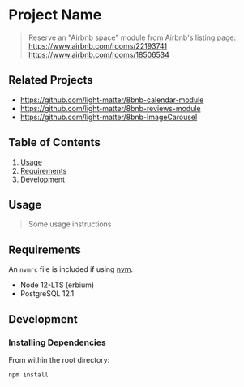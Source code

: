 # Project Name

> Reserve an "Airbnb space" module from Airbnb's listing page:
https://www.airbnb.com/rooms/22193741
https://www.airbnb.com/rooms/18506534

## Related Projects

  - https://github.com/light-matter/8bnb-calendar-module
  - https://github.com/light-matter/8bnb-reviews-module
  - https://github.com/light-matter/8bnb-ImageCarousel

## Table of Contents

1. [Usage](#Usage)
1. [Requirements](#requirements)
1. [Development](#development)

## Usage

> Some usage instructions

## Requirements

An `nvmrc` file is included if using [nvm](https://github.com/creationix/nvm).

- Node 12-LTS (erbium)
- PostgreSQL 12.1

## Development

### Installing Dependencies

From within the root directory:

```sh
npm install
```

